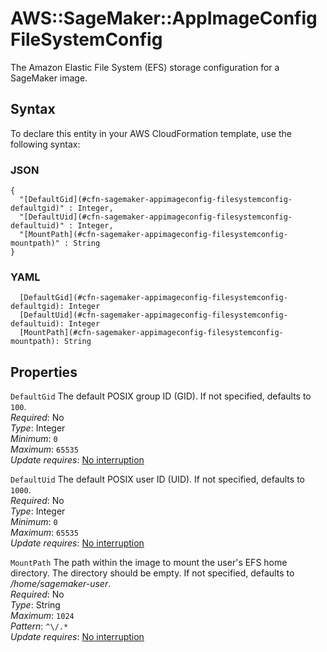 # AWS::SageMaker::AppImageConfig FileSystemConfig<a name="aws-properties-sagemaker-appimageconfig-filesystemconfig"></a>

The Amazon Elastic File System \(EFS\) storage configuration for a SageMaker image\.

## Syntax<a name="aws-properties-sagemaker-appimageconfig-filesystemconfig-syntax"></a>

To declare this entity in your AWS CloudFormation template, use the following syntax:

### JSON<a name="aws-properties-sagemaker-appimageconfig-filesystemconfig-syntax.json"></a>

```
{
  "[DefaultGid](#cfn-sagemaker-appimageconfig-filesystemconfig-defaultgid)" : Integer,
  "[DefaultUid](#cfn-sagemaker-appimageconfig-filesystemconfig-defaultuid)" : Integer,
  "[MountPath](#cfn-sagemaker-appimageconfig-filesystemconfig-mountpath)" : String
}
```

### YAML<a name="aws-properties-sagemaker-appimageconfig-filesystemconfig-syntax.yaml"></a>

```
  [DefaultGid](#cfn-sagemaker-appimageconfig-filesystemconfig-defaultgid): Integer
  [DefaultUid](#cfn-sagemaker-appimageconfig-filesystemconfig-defaultuid): Integer
  [MountPath](#cfn-sagemaker-appimageconfig-filesystemconfig-mountpath): String
```

## Properties<a name="aws-properties-sagemaker-appimageconfig-filesystemconfig-properties"></a>

`DefaultGid`  <a name="cfn-sagemaker-appimageconfig-filesystemconfig-defaultgid"></a>
The default POSIX group ID \(GID\)\. If not specified, defaults to `100`\.  
*Required*: No  
*Type*: Integer  
*Minimum*: `0`  
*Maximum*: `65535`  
*Update requires*: [No interruption](https://docs.aws.amazon.com/AWSCloudFormation/latest/UserGuide/using-cfn-updating-stacks-update-behaviors.html#update-no-interrupt)

`DefaultUid`  <a name="cfn-sagemaker-appimageconfig-filesystemconfig-defaultuid"></a>
The default POSIX user ID \(UID\)\. If not specified, defaults to `1000`\.  
*Required*: No  
*Type*: Integer  
*Minimum*: `0`  
*Maximum*: `65535`  
*Update requires*: [No interruption](https://docs.aws.amazon.com/AWSCloudFormation/latest/UserGuide/using-cfn-updating-stacks-update-behaviors.html#update-no-interrupt)

`MountPath`  <a name="cfn-sagemaker-appimageconfig-filesystemconfig-mountpath"></a>
The path within the image to mount the user's EFS home directory\. The directory should be empty\. If not specified, defaults to */home/sagemaker\-user*\.  
*Required*: No  
*Type*: String  
*Maximum*: `1024`  
*Pattern*: `^\/.*`  
*Update requires*: [No interruption](https://docs.aws.amazon.com/AWSCloudFormation/latest/UserGuide/using-cfn-updating-stacks-update-behaviors.html#update-no-interrupt)